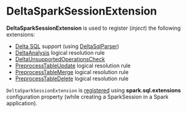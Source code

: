 # DeltaSparkSessionExtension

**DeltaSparkSessionExtension** is used to register (_inject_) the following extensions:

* [Delta SQL](sql/index.md) support (using [DeltaSqlParser](sql/DeltaSqlParser.md))
* [DeltaAnalysis](DeltaAnalysis.md) logical resolution rule
* [DeltaUnsupportedOperationsCheck](DeltaUnsupportedOperationsCheck.md)
* [PreprocessTableUpdate](PreprocessTableUpdate.md) logical resolution rule
* [PreprocessTableMerge](PreprocessTableMerge.md) logical resolution rule
* [PreprocessTableDelete](PreprocessTableDelete.md) logical resolution rule

`DeltaSparkSessionExtension` is [registered](installation.md) using **spark.sql.extensions** configuration property (while creating a SparkSession in a Spark application).
